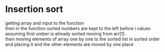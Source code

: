 # Insertion sort
getting array and input to the function<br>
then in the function sorted numbers are kept to the left before i values<br>
assuming first umber is already sorted moving from arr[1]<br>
then moving elements of array one by one to the sorted list in sorted order and placing it and the other elements are moved by one place
